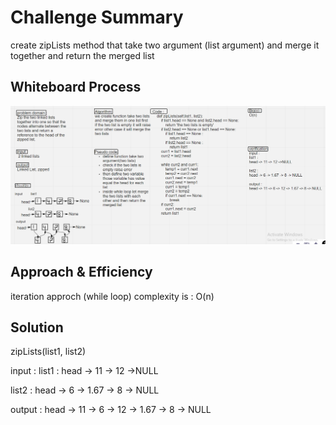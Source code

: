 # Challenge Summary
<!-- Description of the challenge -->

create zipLists method that take two argument (list argument) and merge it together and return the merged list
## Whiteboard Process
<!-- Embedded whiteboard image -->
![zipLists](zipLists.PNG)

## Approach & Efficiency
<!-- What approach did you take? Why? What is the Big O space/time for this approach? -->
iteration approch (while loop)
complexity is :
O(n)
## Solution
<!-- Show how to run your code, and examples of it in action -->
zipLists(list1, list2)

input :
list1 :
head -> 11 -> 12 ->NULL

list2 :
head -> 6 -> 1.67 -> 8 -> NULL

output :
head -> 11 -> 6 -> 12 -> 1.67 -> 8 -> NULL